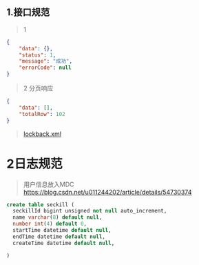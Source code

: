 

## 1.接口规范
> 1
```json
{
	"data": {},
	"status": 1,
	"message": "成功",
	"errorCode": null
}
```
> 2 分页响应
```json
{
	"data": [],
	"totalRow": 102
}
```

> [lockback.xml](https://github.com/fanhuajun/java-demo/tree/master/java-code-standard/src/main/resources/conf/logback.xml)


# 2日志规范
> 用户信息放入MDC
https://blog.csdn.net/u011244202/article/details/54730374

```sql
create table seckill (
  seckillId bigint unsigned not null auto_increment,
  name varchar(8) default null,
  number int(4) default 0,
  startTime datetime default null,
  endTime datetime default null,
  createTime datetime default null,

)
```